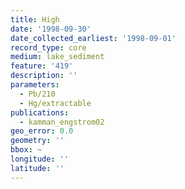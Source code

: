 ```yaml
---
title: High
date: '1998-09-30'
date_collected_earliest: '1998-09-01'
record_type: core
medium: lake_sediment
feature: '419'
description: ''
parameters:
  - Pb/210
  - Hg/extractable
publications:
  - kamman_engstrom02
geo_error: 0.0
geometry: ''
bbox: ~
longitude: ''
latitude: ''
---
```

